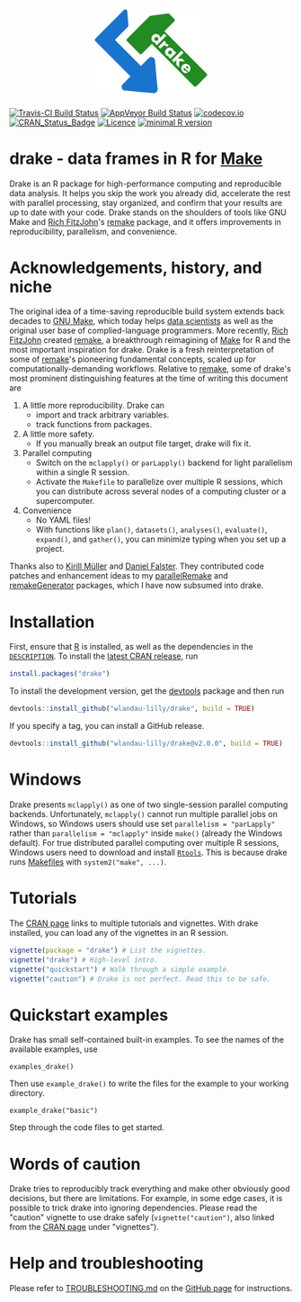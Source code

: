 <h1 align="center">
  <img width="200" src="./inst/logo.png" alt="">
</h1>

[![Travis-CI Build Status](https://travis-ci.org/wlandau-lilly/drake.svg?branch=master)](https://travis-ci.org/wlandau-lilly/drake)
[![AppVeyor Build Status](https://ci.appveyor.com/api/projects/status/github/wlandau-lilly/drake?branch=master&svg=true)](https://ci.appveyor.com/project/wlandau-lilly/drake)
[![codecov.io](https://codecov.io/github/wlandau-lilly/drake/coverage.svg?branch=master)](https://codecov.io/github/wlandau-lilly/drake?branch=master)
[![CRAN_Status_Badge](http://www.r-pkg.org/badges/version/drake)](http://cran.r-project.org/package=drake)
[![Licence](https://img.shields.io/badge/licence-GPL--3-blue.svg)](https://www.gnu.org/licenses/gpl-3.0.en.html)
[![minimal R version](https://img.shields.io/badge/R%3E%3D-3.2.0-6666ff.svg)](https://cran.r-project.org/)

# drake - data frames in R for [Make](http://kbroman.org/minimal_make/)

Drake is an R package for high-performance computing and reproducible data analysis. It helps you skip the work you already did, accelerate the rest with parallel processing, stay organized, and confirm that your results are up to date with your code. Drake stands on the shoulders of tools like 
GNU Make and [Rich FitzJohn](http://richfitz.github.io/)'s [remake](https://github.com/richfitz/remake) package, and it offers improvements in reproducibility, parallelism, and convenience.

# Acknowledgements, history, and niche

The original idea of a time-saving reproducible build system extends back decades to [GNU Make](http://kbroman.org/minimal_make/), which today helps [data scientists](http://blog.kaggle.com/2012/10/15/make-for-data-scientists/) as well as the original user base of complied-language programmers. More recently, [Rich FitzJohn](http://richfitz.github.io/) created [remake](https://github.com/richfitz/remake), a breakthrough reimagining of [Make](http://kbroman.org/minimal_make/) for R and the most important inspiration for drake. Drake is a fresh reinterpretation of some of  [remake](https://github.com/richfitz/remake)'s pioneering fundamental concepts, scaled up for computationally-demanding workflows. Relative to [remake](https://github.com/richfitz/remake), some of drake's most prominent distinguishing features at the time of writing this document are

1. A little more reproducibility. Drake can
    - import and track arbitrary variables.
    - track functions from packages.
2. A little more safety.
    - If you manually break an output file target, drake will fix it.
3. Parallel computing
    - Switch on the `mclapply()` or `parLapply()` backend for light parallelism within a single R session.
    - Activate the `Makefile` to parallelize over multiple R sessions, which you can distribute across several nodes of a computing cluster or a supercomputer.
4. Convenience
    - No YAML files!
    - With functions like `plan()`, `datasets()`, `analyses()`, `evaluate()`, `expand()`, and `gather()`, you can minimize typing when you set up a project.

Thanks also to [Kirill M&uuml;ller](http://krlmlr.github.io/) and [Daniel Falster](http://danielfalster.com/). They contributed code patches and enhancement ideas to my [parallelRemake](https://github.com/wlandau/parallelRemake) and [remakeGenerator](https://github.com/wlandau/remakeGenerator) packages, which I have now subsumed into drake.

# Installation

First, ensure that [R](https://www.r-project.org/) is installed, as well as the dependencies in the [`DESCRIPTION`](https://github.com/wlandau-lilly/drake/blob/master/DESCRIPTION). To install the [latest CRAN release](https://CRAN.R-project.org/package=drake), run

```r
install.packages("drake")
```

To install the development version, get the [devtools](https://CRAN.R-project.org/package=devtools) package and then run 

```r
devtools::install_github("wlandau-lilly/drake", build = TRUE)
```

If you specify a tag, you can install a GitHub release.

```r
devtools::install_github("wlandau-lilly/drake@v2.0.0", build = TRUE)
```

# Windows

Drake presents `mclapply()` as one of two single-session parallel computing backends. Unfortunately, `mclapply()` cannot run multiple parallel jobs on Windows, so Windows users should use set `parallelism = "parLapply"` rather than `parallelism = "mclapply"` inside `make()` (already the Windows default). For true distributed parallel computing over multiple R sessions, Windows users need to download and install [`Rtools`](https://cran.r-project.org/bin/windows/Rtools/). This is because drake runs [Makefiles](http://kbroman.org/minimal_make/) with `system2("make", ...)`.

# Tutorials

The [CRAN page](https://CRAN.R-project.org/package=drake) links to multiple tutorials and vignettes. With drake installed, you can load any of the vignettes in an R session.

```r
vignette(package = "drake") # List the vignettes.
vignette("drake") # High-level intro.
vignette("quickstart") # Walk through a simple example.
vignette("caution") # Drake is not perfect. Read this to be safe.
```

# Quickstart examples

Drake has small self-contained built-in examples. To see the names of the available examples, use

```{r}
examples_drake()
```

Then use `example_drake()` to write the files for the example to your working directory.

```{r}
example_drake("basic")
```

Step through the code files to get started.

# Words of caution

Drake tries to reproducibly track everything and make other obviously good decisions, but there are limitations. For example, in some edge cases, it is possible to trick drake into ignoring dependencies. Please read the "caution" vignette to use drake safely (`vignette("caution")`, also linked from the [CRAN page](https://CRAN.R-project.org/package=drake) under "vignettes").

# Help and troubleshooting

Please refer to [TROUBLESHOOTING.md](https://github.com/wlandau-lilly/drake/blob/master/TROUBLESHOOTING.md) on the [GitHub page](https://github.com/wlandau-lilly/drake) for instructions.
